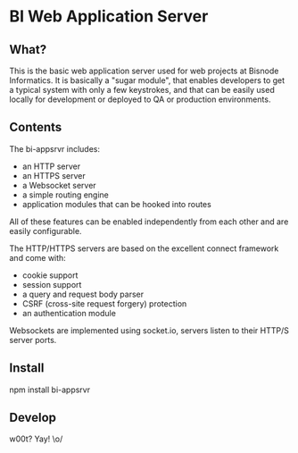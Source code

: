 # BI Web Application Server

## What? 

This is the basic web application server used for web projects at Bisnode Informatics. It is basically a "sugar module", that enables developers to get a typical system with only a few keystrokes, and that can be easily used locally for development or deployed to QA or production environments. 

## Contents 

The bi-appsrvr includes: 

   * an HTTP server
   * an HTTPS server
   * a Websocket server
   * a simple routing engine
   * application modules that can be hooked into routes

All of these features can be enabled independently from each other and are easily configurable. 

The HTTP/HTTPS servers are based on the excellent connect framework and come with: 

   * cookie support
   * session support
   * a query and request body parser
   * CSRF (cross-site request forgery) protection
   * an authentication module

Websockets are implemented using socket.io, servers listen to their HTTP/S server ports.

## Install

npm install bi-appsrvr

## Develop

w00t? Yay! \o/